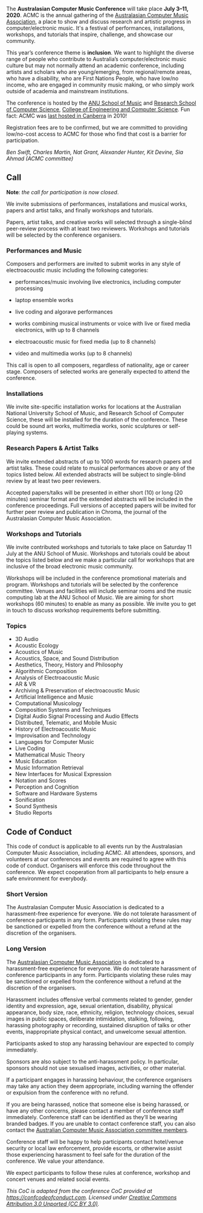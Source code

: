 
The **Australasian Computer Music Conference** will take place **July 3–11,
2020**. ACMC is the annual gathering of the [Australasian Computer Music
Association](https://computermusic.org.au), a place to show and discuss research
and artistic progress in computer/electronic music. It's a festival of
performances, installations, workshops, and tutorials that inspire, challenge,
and showcase our community.

This year’s conference theme is **inclusion**. We want to highlight the diverse
range of people who contribute to Australia’s computer/electronic music culture
but may not normally attend an academic conference, including artists and
scholars who are young/emerging, from regional/remote areas, who have a
disability, who are First Nations People, who have low/no income, who are
engaged in community music making, or who simply work outside of academia and
mainstream institutions.

The conference is hosted by the [ANU School of
Music](https://music.cass.anu.edu.au) and [Research School of Computer
Science](https://cs.anu.edu.au), [College of Engineering and Computer
Science](https://cecs.anu.edu.au). Fun fact: ACMC was [last hosted in
Canberra](http://computermusic.org.au/conferences/acmc2010/) in 2010!

Registration fees are to be confirmed, but we are committed to providing
low/no-cost access to ACMC for those who find that cost is a barrier for
participation.

_Ben Swift, Charles Martin, Nat Grant, Alexander Hunter, Kit Devine, Sia Ahmad
(ACMC committee)_

## Call

**Note**: _the call for participation is now closed_.

We invite submissions of performances, installations and musical works, papers
and artist talks, and finally workshops and tutorials.

Papers, artist talks, and creative works will selected through a single-blind
peer-review process with at least two reviewers. Workshops and tutorials will be
selected by the conference organisers.

### Performances and Music

Composers and performers are invited to submit works in any style of
electroacoustic music including the following categories:

- performances/music involving live electronics, including computer processing

- laptop ensemble works

- live coding and algorave performances

- works combining musical instruments or voice with live or fixed media
  electronics, with up to 8 channels

- electroacoustic music for fixed media (up to 8 channels)

- video and multimedia works (up to 8 channels)

This call is open to all composers, regardless of nationality, age or career
stage. Composers of selected works are generally expected to attend the
conference.

### Installations

We invite site-specific installation works for locations at the Australian
National University School of Music, and Research School of Computer Science,
these will be installed for the duration of the conference. These could be sound
art works, multimedia works, sonic sculptures or self-playing systems.

### Research Papers & Artist Talks

We invite extended abstracts of up to 1000 words for research papers and artist
talks. These could relate to musical performances above or any of the topics
listed below. All extended abstracts will be subject to single-blind review by
at least two peer reviewers.

Accepted papers/talks will be presented in either short (10) or long (20
minutes) seminar format and the extended abstracts will be included in the
conference proceedings. Full versions of accepted papers will be invited for
further peer review and publication in Chroma, the journal of the Australasian
Computer Music Association.

### Workshops and Tutorials

We invite contributed workshops and tutorials to take place on Saturday 11 July
at the ANU School of Music. Workshops and tutorials could be about the topics
listed below and we make a particular call for workshops that are inclusive of
the broad electronic music community.

Workshops will be included in the conference promotional materials and program.
Workshops and tutorials will be selected by the conference committee. Venues and
facilities will include seminar rooms and the music computing lab at the ANU
School of Music. We are aiming for short workshops (60 minutes) to enable as
many as possible. We invite you to get in touch to discuss workshop requirements
before submitting.

### Topics

- 3D Audio
- Acoustic Ecology
- Acoustics of Music
- Acoustics, Space, and Sound Distribution
- Aesthetics, Theory, History and Philosophy
- Algorithmic Composition
- Analysis of Electroacoustic Music
- AR & VR
- Archiving & Preservation of electroacoustic Music
- Artificial Intelligence and Music
- Computational Musicology
- Composition Systems and Techniques
- Digital Audio Signal Processing and Audio Effects
- Distributed, Telematic, and Mobile Music
- History of Electroacoustic Music
- Improvisation and Technology
- Languages for Computer Music
- Live Coding
- Mathematical Music Theory
- Music Education
- Music Information Retrieval
- New Interfaces for Musical Expression
- Notation and Scores
- Perception and Cognition
- Software and Hardware Systems
- Sonification
- Sound Synthesis
- Studio Reports

## Code of Conduct

This code of conduct is applicable to all events run by the Australasian
Computer Music Association, including ACMC. All attendees, sponsors, and
volunteers at our conferences and events are required to agree with this code of
conduct. Organisers will enforce this code throughout the conference. We expect
cooperation from all participants to help ensure a safe environment for
everybody.

### Short Version

The Australasian Computer Music Association is dedicated to a harassment-free
experience for everyone. We do not tolerate harassment of conference
participants in any form. Participants violating these rules may be sanctioned
or expelled from the conference without a refund at the discretion of the
organisers.

### Long Version

The [Australasian Computer Music Association](https://computermusic.org.au) is
dedicated to a harassment-free experience for everyone. We do not tolerate
harassment of conference participants in any form. Participants violating these
rules may be sanctioned or expelled from the conference without a refund at the
discretion of the organisers.

Harassment includes offensive verbal comments related to gender, gender identity
and expression, age, sexual orientation, disability, physical appearance, body
size, race, ethnicity, religion, technology choices, sexual images in public
spaces, deliberate intimidation, stalking, following, harassing photography or
recording, sustained disruption of talks or other events, inappropriate physical
contact, and unwelcome sexual attention.

Participants asked to stop any harassing behaviour are expected to comply
immediately.

Sponsors are also subject to the anti-harassment policy. In particular, sponsors
should not use sexualised images, activities, or other material.

If a participant engages in harassing behaviour, the conference organisers may
take any action they deem appropriate, including warning the offender or
expulsion from the conference with no refund.

If you are being harassed, notice that someone else is being harassed, or have
any other concerns, please contact a member of conference staff immediately.
Conference staff can be identified as they’ll be wearing branded badges. If you
are unable to contact conference staff, you can also contact the [Australian
Computer Music Association committee
members](http://computermusic.org.au/committee/).

Conference staff will be happy to help participants contact hotel/venue security
or local law enforcement, provide escorts, or otherwise assist those
experiencing harassment to feel safe for the duration of the conference. We
value your attendance.

We expect participants to follow these rules at conference, workshop and concert
venues and related social events.

_This CoC is adapted from the conference CoC provided at
<https://confcodeofconduct.com>. Licensed under [Creative Commons Attribution
3.0 Unported (CC BY
3.0)](https://creativecommons.org/licenses/by/3.0/deed.en_US)._
